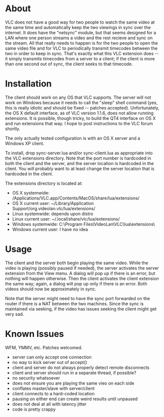 About
=====

VLC does not have a good way for two people to watch the same video at the
same time and automatically keep the two viewings in sync over the internet.
It does have the "netsync" module, but that seems designed for a LAN where
one person streams a video and the rest recieve and sync on the stream. All
that really needs to happen is for the two people to open the same video
file and for VLC to periodically transmit timecodes between the two in order
to keep in sync. That's exactly what this VLC extension does -- it simply
transmits timecodes from a server to a client; if the client is more than
one second out of sync, the client seeks to that timecode.

Installation
============

The client should work on any OS that VLC supports. The server will not work
on Windows because it needs to call the "sleep" shell command (yes, this is
really idiotic and should be fixed -- patches accepted). Unfortunately, the
OS X default interface, as of VLC version 1.1.6, does not allow running
extensions. It is possible, though tricky, to build the QT4 interface on OS
X and run extensions that way. I hope to post instructions to the VLC forum
shortly.

The only actually tested configuration is with an OS X server and a Windows
XP client.

To install, drop sync-server.lua and/or sync-client.lua as appropriate into
the VLC extensions directory. Note that the port number is hardcoded in both
the client and the server, and the server location is hardcoded in the
client. You will probably want to at least change the server location that
is hardcoded in the client.

The extensions directory is located at:

 - OS X systemwide: /Applications/VLC.app/Contents/MacOS/share/lua/extensions/
 - OS X current user: ~/Library/Application Support/org.videolan.vlc/lua/extensions/
 - Linux systemwide: depends upon distro
 - Linux current user: ~/.local/share/vlc/lua/extensions/
 - Windows systemwide: C:\Program Files\VideoLan\VLC\lua\extensions\
 - Windows current user: I have no idea

Usage
=====

The client and the server both begin playing the same video. While the video
is playing (possibly paused if needed), the server activates the server
extension from the View menu. A dialog will pop up if there is an error, but
nothing will happen otherwise. Then the client activates the client
extension the same way; again, a dialog will pop up only if there is an
error. Both videos should now be approximately in sync.

Note that the server might need to have the sync port forwarded on the
router if there is a NAT between the two machines. Since the sync is
maintained via seeking, if the video has issues seeking the client might
get very sad.

Known Issues
============

WFM, YMMV, etc. Patches welcomed.

 - server can only accept one connection
 - no way to kick server out of accept()
 - client and server do not always properly detect remote disconnects
 - client and server should run in a separate thread, if possible?
 - no security whatsoever
 - does not ensure you are playing the same vieo on each side
 - conflates master/slave with server/client
 - client connects to a hard-coded location
 - pausing on either end can create weird results until unpaused
 - does not deal at all with latency jitter
 - code is pretty crappy
